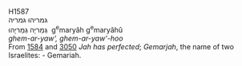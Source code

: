 <body>
  <p>H1587<br>  גּמריהוּ    גּמריה  <br> גְּמַריָה  גְּמַריָהוּ  ‎  g<sup>e</sup>maryâh  g<sup>e</sup>maryâhû  <br><i>ghem-ar-yaw‘,</i> <i>ghem-ar-yaw‘-hoo </i><br>From <a href="h1584.htm">1584</a> and <a href="h3050.htm">3050</a>  <i>Jah</i> <i>has</i> <i>perfected</i>; <i>Gemarjah</i>, the name of two Israelites: - Gemariah.<br></p>
 </body>